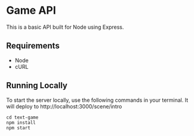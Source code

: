 # Game API

This is a basic API built for Node using Express.

## Requirements

- Node
- cURL

## Running Locally

To start the server locally, use the following commands in your terminal. It will deploy to http://localhost:3000/scene/intro

```git clone https://github.com/christyc01/text-game.git
cd text-game
npm install
npm start
```
